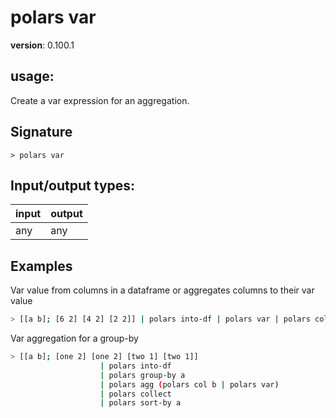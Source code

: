 # polars var

**version**: 0.100.1

## **usage**:

Create a var expression for an aggregation.

## Signature

`> polars var `

## Input/output types:

| input | output |
| ----- | ------ |
| any   | any    |

## Examples

Var value from columns in a dataframe or aggregates columns to their var value

```bash
> [[a b]; [6 2] [4 2] [2 2]] | polars into-df | polars var | polars collect
```

Var aggregation for a group-by

```bash
> [[a b]; [one 2] [one 2] [two 1] [two 1]]
                    | polars into-df
                    | polars group-by a
                    | polars agg (polars col b | polars var)
                    | polars collect
                    | polars sort-by a
```
